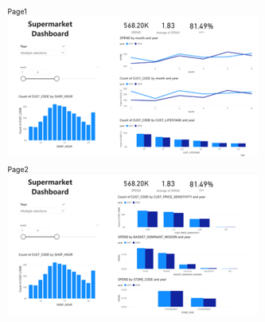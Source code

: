 Page1
![alt text](https://github.com/Udomsak-Putthasri/BADS7105-CRM-Analytics/blob/main/Homework%2005%20-%20CLV%20Dashboard/Page1.png?raw=true)


Page2
![alt text](https://github.com/Udomsak-Putthasri/BADS7105-CRM-Analytics/blob/main/Homework%2005%20-%20CLV%20Dashboard/Page2.png?raw=true)
